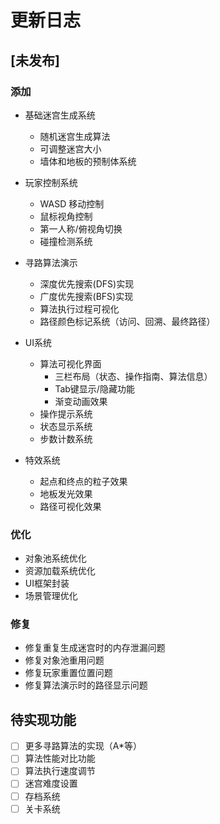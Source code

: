 # 更新日志

## [未发布]

### 添加
- 基础迷宫生成系统
  - 随机迷宫生成算法
  - 可调整迷宫大小
  - 墙体和地板的预制体系统

- 玩家控制系统
  - WASD 移动控制
  - 鼠标视角控制
  - 第一人称/俯视角切换
  - 碰撞检测系统

- 寻路算法演示
  - 深度优先搜索(DFS)实现
  - 广度优先搜索(BFS)实现
  - 算法执行过程可视化
  - 路径颜色标记系统（访问、回溯、最终路径）

- UI系统
  - 算法可视化界面
    - 三栏布局（状态、操作指南、算法信息）
    - Tab键显示/隐藏功能
    - 渐变动画效果
  - 操作提示系统
  - 状态显示系统
  - 步数计数系统

- 特效系统
  - 起点和终点的粒子效果
  - 地板发光效果
  - 路径可视化效果

### 优化
- 对象池系统优化
- 资源加载系统优化
- UI框架封装
- 场景管理优化

### 修复
- 修复重复生成迷宫时的内存泄漏问题
- 修复对象池重用问题
- 修复玩家重置位置问题
- 修复算法演示时的路径显示问题

## 待实现功能
- [ ] 更多寻路算法的实现（A*等）
- [ ] 算法性能对比功能
- [ ] 算法执行速度调节
- [ ] 迷宫难度设置
- [ ] 存档系统
- [ ] 关卡系统